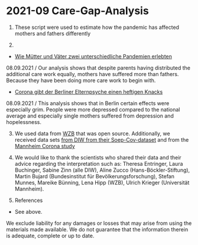 # 2021-09 Care-Gap-Analysis
1. These script were used to estimate how the pandemic has affected mothers and fathers differently

2. 
  * [Wie Mütter und Väter zwei unterschiedliche Pandemien erlebten](https://www.rbb24.de/politik/thema/corona/beitraege/2021/09/lockdown-auswirkungen-gender-care-gap-muetter-vaeter-familie.html)

  08.09.2021 / 
  Our analysis shows that despite parents having distributed the additional care work equally, mothers have suffered more than fathers. Because they have been doing more care work to begin with.
  
   * [Corona gibt der Berliner Elternpsyche einen heftigen Knacks](https://www.rbb24.de/politik/thema/corona/beitraege/2021/09/lockdown-eltern-psyche-auswirkungen-berlin-gender-care-gap.html)

  08.09.2021 / 
  This analysis shows that in Berlin certain effects were especially grim. People were more depressed compared to the national average and especially single mothers suffered from depression and hopelessness.
  
3. We used data from [WZB](https://wzb.eu/de/forschung/dynamiken-sozialer-ungleichheiten/arbeit-und-fuersorge/corona-alltag) that was open source. Additionally, we received data sets [from DIW from their Soep-Cov-dataset](https://www.diw.de/de/diw_01.c.785843.de/dossier/dossier_soep-cov.html) and from the [Mannheim Corona study](https://www.uni-mannheim.de/gip/corona-studie/)

4. We would like to thank the scientists who shared their data and their advice regarding the interpretation such as: Theresa Entringer, Laura Buchinger, Sabine Zinn (alle DIW), Aline Zucco (Hans-Böckler-Stiftung), Martin Bujard (Bundesinstitut für Bevölkerungsforschung), Stefan Munnes, Mareike Bünning, Lena Hipp (WZB), Ulrich Krieger (Universität Mannheim).
  

5. References
  * See above.

We exclude liability for any damages or losses that may arise from using the materials made available. We do not guarantee that the information therein is adequate, complete or up to date.